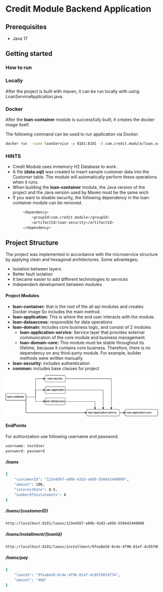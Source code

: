 # Credit Module Backend Application

## Prerequisites

* Java 17

## Getting started

### How to run

### Locally
After the project is built with maven, it can be run locally with using LoanServiceApplication.java.


### Docker
After the __loan-container__ module is successfully built, it creates the docker image itself.

The following command can be used to run application via Docker.
```bash
docker run --name loanService -p 8181:8181 -d com.credit.module/loan.service:1.0.0-SNAPSHOT
```

### HINTS
- Credit Module uses inmemory H2 Database to work.
- A file __(data.sql)__ was created to insert sample customer data into the Customer table. The module will automatically perform these operations when it runs.
- When building the __loan-container__ module, the Java version of the project and the Java version used by Maven must be the same wich 
- If you want to disable security, the following dependency in the loan-container module can be removed.
```bash
        <dependency>
            <groupId>com.credit.module</groupId>
            <artifactId>loan-security</artifactId>
        </dependency>
```

## Project Structure

The project was implemented in accordance with the microservice structure by applying clean and hexagonal architectures. Some advanteges;
* Isolation between layers
* Better fault isolation
* It became easier to add different technologies to services
* Independent development between modules


#### Project Modules
* __loan-container:__ that is the root of the all api modules and creates Docker image So includes the main method.
* __loan-application:__ This is where the end user interacts with the module.
* __loan-dataaccess:__ responsible for data operations
* __loan-domain:__ includes core business logic, and consist of 2 modules
  * __loan-application-service:__ Service layer that provides external communication of the core module and business management.
  * __loan-domain-core:__ This module must be stable throughout its lifetime, because it contains core business. Therefore, there is no dependency on any third-party module. For example, builder methods were written manually.
* __loan-security:__ includes authentication
* __common:__ includes base classes for project



![Diagram.png](docs%2FDiagram.png)


#### EndPoints

For authorization use following username and password.
```bash
username: testUser
password: password
```

##### /loans
```bash
{
    "customerId": "123e4567-e89b-42d3-a456-556642440000",
    "amount": 100,
    "interestRate": 0.5,
    "numberOfInstalments": 6
}
```
##### /loans/{customerID}
```bash
http://localhost:8181/loans/123e4567-e89b-42d3-a456-556642440000
```

##### /loans/installment/{loanId}
```bash
http://localhost:8181/loans/installment/9fea8e58-0c4e-4f96-81ef-dc85f88fdf74
```

##### /loans/pay
```bash
{
    "loanId": "9fea8e58-0c4e-4f96-81ef-dc85f88fdf74",
    "amount": "400"
}
```